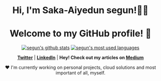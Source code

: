 <p align="center">
  <a href="https://www.edisonlee55.com"><img src="banner.png" alt=""></a>
</p>

<h1 align="center">Hi, I'm Saka-Aiyedun segun!👋🏾</h1>
<h1 align="center">Welcome to my GitHub profile! 🎉</h1>

<p align="center">
  <a href="https://github.com/segunjkf"><img src="https://github-readme-stats.vercel.app/api?username=segunjkf&hide_border=true&show_icons=true" alt="segun's github stats"></a>
  <a href="https://github.com/segunjkf"><img src="https://github-readme-stats.vercel.app/api/top-langs/?username=segunjkf&hide_border=true&show_icons=true" alt="segun's most used languages"></a>
<!--
**utibeabasi6/utibeabasi6** is a ✨ _special_ ✨ repository because its `README.md` (this file) appears on your GitHub profile.
Here are some ideas to get you started:
- 🔭 I’m currently working on ...
- 🌱 I’m currently learning ...
- 👯 I’m looking to collaborate on ...
- 🤔 I’m looking for help with ...
- 💬 Ask me about ...
- 📫 How to reach me: ...
- 😄 Pronouns: ...
- ⚡ Fun fact: ...
-->

</p>

<p align="center">
  <strong><a href="https://twitter.com/kaytheog">Twitter</a></strong> |
  <strong><a href="https://www.linkedin.com/in/segun-saka-aiyedun-3807981b9/">LinkedIn</a></strong> |
  <strong>Hey! Check out my articles on <a href="https://www.medium.com/@saka-aiyedun.segun">Medium</a></strong>
</p>

<p align="center">❤ I'm currently working on personal projects, cloud solutions and most important of all, myself.</p>

<!--
**segunjkf/segunjkf** is a ✨ _special_ ✨ repository because its `README.md` (this file) appears on your GitHub profile.

Here are some ideas to get you started:

- 🔭 I’m currently working on ...
- 🌱 I’m currently learning ...
- 👯 I’m looking to collaborate on ...
- 🤔 I’m looking for help with ...
- 💬 Ask me about ...
- 📫 How to reach me: ...
- 😄 Pronouns: ...
- ⚡ Fun fact: ...
-->
